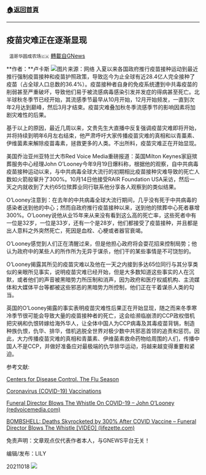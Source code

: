 ###  [:house:返回首頁](https://github.com/ourhimalayas/txt)
---


## 疫苗灾难正在逐渐显现
` 温哥华圆成农场🇨🇦` [轉載自GNews](https://gnews.org/zh-hans/1602354/)

**作者：**卢卡斯
![](https://assets.gnews.org/wp-content/uploads/2021/10/图片13457.png)图片来源：网络
入夏以来各国政府推行疫苗接种运动到最近推行强制疫苗接种和疫苗护照政策，导致迄今为止全球有近28.4亿人完全接种了疫苗（占全球人口总数的36.4%）。疫苗接种者自身的免疫系统遭到中共毒疫苗的削弱甚至严重破坏，导致他们易于被流感病毒感染引发并发症的得病甚至死亡。北半球秋冬季节已经开始，其流感季节最早从10月开始，12月开始频发，一直到次年2月达到巅峰，然后3月才结束。疫苗灾难叠加秋冬季流感季节的影响因素将加剧灾难性的后果。

基于以上的原因，最近几周以来，文贵先生大直播中反复强调疫苗灾难即将开始，并将持续到明年6月左右结束，他严肃呼吁大家传播疫苗灾难的真相和以青藁素、伊维菌素来解除疫苗毒素，拯救更多的人类。不出所料，疫苗灾难正在开始显现。

美国乔治亚州亚特兰大市Red Voice Media重磅报道：英国Milton Keynes家庭殡葬服务中心经理John O’Looney今年9月19日爆料称，根据他的观察，自中共病毒疫苗接种运动以来，与中共病毒全球大流行的初期相比疫苗接种灾难导致的死亡人数如火箭般窜升了300%。10月14日他接受RAIR Foundation USA采访，然后一天之内就收到了大约65位殡葬业同行联系他分享各人观察到的类似结果。

O’Looney注意到：在去年的中共病毒全球大流行期间，几乎没有死于中共病毒的感染者送到他的中心；然而自政府推行疫苗接种以来，送到他的殡葬中心死者暴增300%。O’Looney说他从业15年来从来没有看到这么高的死亡率，这些死者中有一位是32岁，一位是33岁，还有一个是28岁，他们都接受了疫苗接种，并且都是出人意料之外突然死亡，死因是血栓、心梗或者器官衰竭。

O’Looney感觉到人们正在清醒过来，但是他担心政府将会耍花招来控制局势；他认为政府中的某些人的所作所为无异于谋杀，他们干的某些事情是不可饶恕的。

O’Looney揭露其所见的疫苗灾难以及他在一天之内接到多达65位同行与其分享类似的亲眼所见事实，说明疫苗灾难已经开始，但是大多数知道这些事实的人在沉默，或者他们的声音被黑暗势力所压制和消声，因为政府和医疗权威机构、主流媒体和大媒体平台等都被这些邪恶的黑暗势力所控制，他们正在干着谋杀人类的勾当。

英国的O’Looney揭露的事实表明疫苗灾难性后果正在开始显现，随之而来冬季寒冷季节很可能会导致大量的疫苗接种者的死亡，这会给濒临崩溃的CCP政权借机把灾祸和仇恨转嫁给海外华人，让全体中国人为CCP病毒及其毒疫苗背锅，制造种族仇恨，仇华、排华，借机逃脱全世界对极少数中共邪恶首领的追责和惩罚。因此，大力传播疫苗灾难的真相和青藁素、伊维菌素救命药物给周围的人们，传播中国人不是CCP，并做好准备应对最极端的仇华排华运动，将越来越变得重要和紧迫。

参考文献:

[Centers for Disease Control. The Flu Season](http://www.cdc.gov/flu/about/season/flu-season.htm)

[Coronavirus (COVID-19) Vaccinations](https://ourworldindata.org/covid-vaccinations?country=OWID_WRL)

[Funeral Director Blows The Whistle On COVID-19 – John O’Looney (redvoicemedia.com)](https://www.redvoicemedia.com/video/2021/09/funeral-director-blows-the-whistle-on-covid-19-john-olooney/)

[BOMBSHELL: Deaths Skyrocketed by 300% After COVID Vaccine – Funeral Director Blows The Whistle \[VIDEO\] (lifezette.com)](https://www.lifezette.com/2021/10/bombshell-deaths-skyrocketed-by-300-after-covid-vaccine-funeral-director-blows-the-whistle-video/?utm_source=right-rail-latest)

免责声明：文章观点仅代表作者本人，与GNEWS平台无关！

编辑/发布：LILY

20211018
![](https://assets.gnews.org/wp-content/uploads/2021/08/WhatsApp-Image-2021-03-19-at-8.52.30-PM.jpeg)
